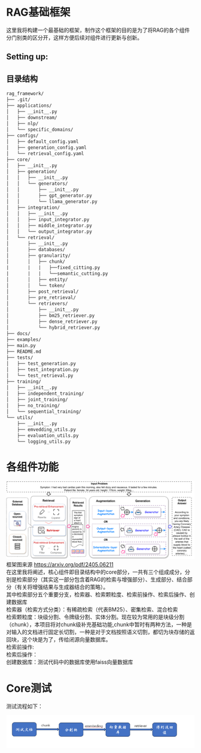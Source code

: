 # RAG基础框架
这里我将构建一个最基础的框架，制作这个框架的目的是为了将RAG的各个组件分门别类的区分开，这样方便后续对组件进行更新与创新。
## Setting up:

## 目录结构
```
rag_framework/
├── .git/
├── applications/
│   ├── __init__.py
│   ├── downstream/
│   ├── nlp/
│   └── specific_domains/
├── configs/
│   ├── default_config.yaml
│   ├── generation_config.yaml
│   └── retrieval_config.yaml
├── core/
│   ├── __init__.py
│   ├── generation/
│   │   ├── __init__.py
│   │   └── generators/
│   │       ├── __init__.py
│   │       ├── gpt_generator.py
│   │       └── llama_generator.py
│   ├── integration/
│   │   ├── __init__.py
│   │   ├── input_integrator.py
│   │   ├── middle_integrator.py
│   │   └── output_integrator.py
│   └── retrieval/
│       ├── __init__.py
│       ├── databases/
│       ├── granularity/
│       │   ├── chunk/
|       |   |   ├──fixed_citting.py
|       |   |   └──semantic_cutting.py
│       │   ├── entity/
│       │   └── token/
│       ├── post_retrieval/
│       ├── pre_retrieval/
│       └── retrievers/
│           ├── __init__.py
│           ├── bm25_retriever.py
│           ├── dense_retriever.py
│           └── hybrid_retriever.py
├── docs/
├── examples/
├── main.py
├── README.md
├── tests/
│   ├── test_generation.py
│   ├── test_integration.py
│   └── test_retrieval.py
├── training/
│   ├── __init__.py
│   ├── independent_training/
│   ├── joint_training/
│   ├── no_training/
│   └── sequential_training/
└── utils/
    ├── __init__.py
    ├── emvedding_utils.py
    ├── evaluation_utils.py
    └── logging_utils.py
```
# 各组件功能
![alt RAG框架图](./images/RAG_framework.png)
框架图来源 https://arxiv.org/pdf/2405.06211 \
在这里我将阐述，核心组件即目录结构中的core部分，一共有三个组成成分，分别是检索部分（其实这一部分包含着RAG的检索与增强部分）、生成部分、结合部分（有关将增强结果与生成器结合的策略）。\
其中检索部分五个重要分支，检索器、检索颗粒度、检索前操作、检索后操作、创建数据库\
检索器（检索方式分类）：有稀疏检索（代表BM25）、密集检索、混合检索\
检索颗粒度：块级分割、令牌级分割、实体分割。现在较为常用的是块级分割（chunk），本项目将对chunk级补充基础功能,chunk中暂时有两种方法，一种是对输入的文档进行固定长切割，一种是对于文档按照语义切割，都切为块存储的返回块，这个块是为了，传给闭源向量数据库。\
检索前操作:\
检索后操作：\
创建数据库：测试代码中的数据库使用faiss向量数据库

# Core测试
测试流程如下：

![alt CoreTeststream](./images/core_test.png)







    

